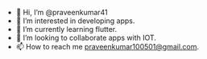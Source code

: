 - 👋 Hi, I’m @praveenkumar41
- 👀 I’m interested in developing apps.
- 🌱 I’m currently learning flutter.
- 💞️ I’m looking to collaborate apps with IOT.
- 📫 How to reach me praveenkumar100501@gmail.com.

<!---
praveenkumar41/praveenkumar41 is a ✨ special ✨ repository because its `README.md` (this file) appears on your GitHub profile.
You can click the Preview link to take a look at your changes.
--->
